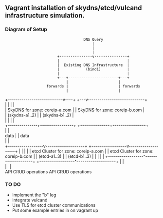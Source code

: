 ## Vagrant installation of skydns/etcd/vulcand infrastructure simulation.

### Diagram of Setup

                                        DNS Query                                        
                                            |                                            
                                            |                                            
                                            |                                            
                            +---------------v---------------+                            
                            |                               |                            
                            |  Existing DNS Infrastructure  |                            
                            |            (bind1)            |                            
                            |                               |                            
                            +---+-----------------------+---+                            
                                |                       |                                
                       forwards |                       | forwards                       
                                |                       |                                
   +----------------------------v----+              +---v-----------------------------+   
   |                                 |              |                                 |   
   |  SkyDNS for zone: coreip-a.com  |              |  SkyDNS for zone: coreip-b.com  |   
   |         (skydns-a1..2)          |              |         (skydns-b1..2)          |   
   |                                 |              |                                 |   
   +---------------+-----------------+              +---------------+-----------------+   
                   |                                                |                    
              data |                                                | data               
                   |                                                |                    
+------------------v--------------------+        +------------------v--------------------+
|                                       |        |                                       |
|  etcd Cluster for zone: coreip-a.com  |        |  etcd Cluster for zone: coreip-b.com  |
|             (etcd-a1..3)              |        |             (etcd-b1..3)              |
|                                       |        |                                       |
+------------------^--------------------+        +------------------^--------------------+
                   |                                                |                    
                   |                                                |                    
          API CRUD operations                              API CRUD operations           



### TO DO
* Implement the "b" leg
* Integrate vulcand
* Use TLS for etcd cluster communications
* Put some example entries in on vagrant up
